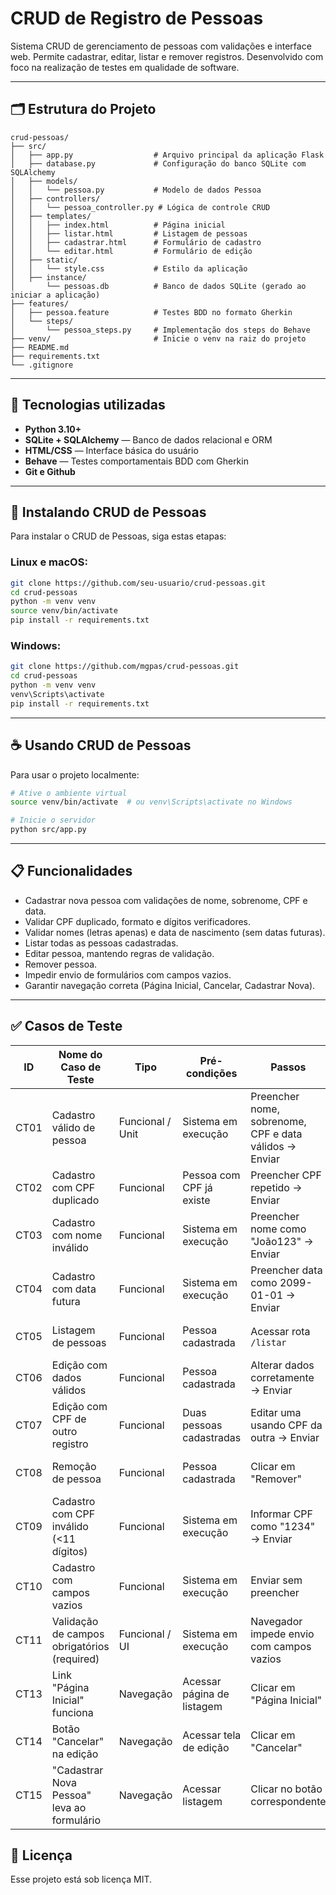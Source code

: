 # CRUD de Registro de Pessoas

Sistema CRUD de gerenciamento de pessoas com validações e interface web. Permite cadastrar, editar, listar e remover registros. Desenvolvido com foco na realização de testes em qualidade de software.

---

## 🗂️ Estrutura do Projeto

```
crud-pessoas/
├── src/
│   ├── app.py                  # Arquivo principal da aplicação Flask
│   ├── database.py             # Configuração do banco SQLite com SQLAlchemy
│   ├── models/
│   │   └── pessoa.py           # Modelo de dados Pessoa
│   ├── controllers/
│   │   └── pessoa_controller.py # Lógica de controle CRUD
│   ├── templates/
│   │   ├── index.html          # Página inicial
│   │   ├── listar.html         # Listagem de pessoas
│   │   ├── cadastrar.html      # Formulário de cadastro
│   │   └── editar.html         # Formulário de edição
│   ├── static/
│   │   └── style.css           # Estilo da aplicação
│   ├── instance/
│       └── pessoas.db          # Banco de dados SQLite (gerado ao iniciar a aplicação)
├── features/
│   ├── pessoa.feature          # Testes BDD no formato Gherkin
│   └── steps/
│       └── pessoa_steps.py     # Implementação dos steps do Behave
├── venv/                       # Inicie o venv na raiz do projeto
├── README.md
├── requirements.txt
└── .gitignore
```

---

## 🧰 Tecnologias utilizadas

- **Python 3.10+**
- **SQLite + SQLAlchemy** — Banco de dados relacional e ORM
- **HTML/CSS** — Interface básica do usuário
- **Behave** — Testes comportamentais BDD com Gherkin
- **Git e Github**

---

## 🚀 Instalando CRUD de Pessoas

Para instalar o CRUD de Pessoas, siga estas etapas:

### Linux e macOS:
```bash
git clone https://github.com/seu-usuario/crud-pessoas.git
cd crud-pessoas
python -m venv venv
source venv/bin/activate
pip install -r requirements.txt
```

### Windows:
```bash
git clone https://github.com/mgpas/crud-pessoas.git
cd crud-pessoas
python -m venv venv
venv\Scripts\activate
pip install -r requirements.txt
```

---

## ☕ Usando CRUD de Pessoas

Para usar o projeto localmente:

```bash
# Ative o ambiente virtual
source venv/bin/activate  # ou venv\Scripts\activate no Windows

# Inicie o servidor
python src/app.py
```

---

## 📋 Funcionalidades

- Cadastrar nova pessoa com validações de nome, sobrenome, CPF e data.
- Validar CPF duplicado, formato e dígitos verificadores.
- Validar nomes (letras apenas) e data de nascimento (sem datas futuras).
- Listar todas as pessoas cadastradas.
- Editar pessoa, mantendo regras de validação.
- Remover pessoa.
- Impedir envio de formulários com campos vazios.
- Garantir navegação correta (Página Inicial, Cancelar, Cadastrar Nova).

---

## ✅ Casos de Teste

| ID    | Nome do Caso de Teste                             | Tipo              | Pré-condições               | Passos                                                                 | Resultado Esperado                                                     |
|--------|---------------------------------------------------|-------------------|-----------------------------|------------------------------------------------------------------------|------------------------------------------------------------------------|
| CT01 | Cadastro válido de pessoa                         | Funcional / Unit  | Sistema em execução         | Preencher nome, sobrenome, CPF e data válidos → Enviar                | Pessoa cadastrada e exibida na lista                                  |
| CT02 | Cadastro com CPF duplicado                        | Funcional         | Pessoa com CPF já existe    | Preencher CPF repetido → Enviar                                       | Alerta "CPF já cadastrado"                                            |
| CT03 | Cadastro com nome inválido                        | Funcional         | Sistema em execução         | Preencher nome como "João123" → Enviar                                | Alerta "Apenas letras"                                                |
| CT04 | Cadastro com data futura                          | Funcional         | Sistema em execução         | Preencher data como 2099-01-01 → Enviar                               | Alerta "Data de nascimento inválida"                                  |
| CT05 | Listagem de pessoas                               | Funcional         | Pessoa cadastrada           | Acessar rota `/listar`                                                | Ver os dados de todas as pessoas                                      |
| CT06 | Edição com dados válidos                          | Funcional         | Pessoa cadastrada           | Alterar dados corretamente → Enviar                                   | Dados atualizados                                                     |
| CT07 | Edição com CPF de outro registro                  | Funcional         | Duas pessoas cadastradas    | Editar uma usando CPF da outra → Enviar                               | Alerta "CPF já cadastrado"                                            |
| CT08 | Remoção de pessoa                                 | Funcional         | Pessoa cadastrada           | Clicar em "Remover"                                                   | Pessoa removida da lista                                              |
| CT09 | Cadastro com CPF inválido (<11 dígitos)           | Funcional         | Sistema em execução         | Informar CPF como "1234" → Enviar                                     | Alerta "CPF inválido"                                                 |
| CT10 | Cadastro com campos vazios                        | Funcional         | Sistema em execução         | Enviar sem preencher                                                  | Campos obrigatórios indicados                                        |
| CT11 | Validação de campos obrigatórios (required)       | Funcional / UI    | Sistema em execução         | Navegador impede envio com campos vazios                              | Sem submit, destaque nos campos                                       |
| CT13 | Link "Página Inicial" funciona                    | Navegação         | Acessar página de listagem  | Clicar em "Página Inicial"                                            | Redirecionado para `/`                                                |
| CT14 | Botão "Cancelar" na edição                        | Navegação         | Acessar tela de edição      | Clicar em "Cancelar"                                                  | Voltar para listagem                                                  |
| CT15 | "Cadastrar Nova Pessoa" leva ao formulário        | Navegação         | Acessar listagem            | Clicar no botão correspondente                                        | Redireciona para `/cadastrar`                                         |

## 📝 Licença

Esse projeto está sob licença MIT.
